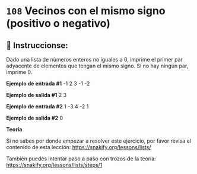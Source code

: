  # `108` Vecinos con el mismo signo (positivo o negativo)

## 📝 Instruccionse:

Dado una lista de números enteros no iguales a 0, imprime el primer par adyacente de elementos que tengan el mismo signo. Si no hay ningún par, imprime 0.

**Ejemplo de entrada #1**
-1 2 3 -1 -2

**Ejemplo de salida #1**
2 3

**Ejemplo de entrada #2**
1 -3 4 -2 1

**Ejemplo de salida #2**
0

**Teoría**

Si no sabes por donde empezar a resolver este ejercicio, por favor revisa el contenido de esta lección:
https://snakify.org/lessons/lists/

También puedes intentar paso a paso con trozos de la teoría:
https://snakify.org/lessons/lists/steps/1